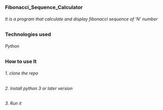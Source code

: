 ### Fibonacci_Sequence_Calculator
###### It is a program that calculate and display fibonacci sequence of 'N' number

### Technologies used
###### Python

### How to use It
###### 1. clone the repo
###### 2. Install python 3 or later version
###### 3. Run it
